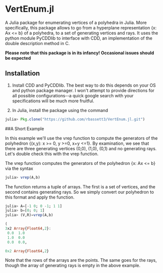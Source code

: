 # VertEnum.jl

A Julia package for enumerating vertices of a polyhedra in Julia. More
specifically, this package allows to go from a hyperplane
representation {x: Ax <= b} of a polyhedra, to a set of generating
vertices and rays. It uses the python module PyCDDlib to interface
with CDD, an implementation of the double description method in C.

**Please note that this package is in its infancy! Occasional issues
should be expected**

## Installation

1. Install CDD and PyCDDlib. The best way to do this depends on your
OS and python package manager. I won't attempt to provide directions
for all possible configurations--a quick google search with your
specifications will be much more fruitful.

2. In Julia, install the package using the command
```julia
julia> Pkg.clone("https://github.com/rbassett3/VertEnum.jl.git")
```

##A Short Example

In this example we'll use the vrep function to compute the generators
of the polyhedron {(x,y): x >= 0, y >=0, x+y <=1}. By examination, we
see that there are three generating vertices (0,0), (1,0), (0,1) and
no generating rays. Let's double check this with the vrep function.

The vrep function computes the generators of the polyhedron {x: Ax <=
b} via the syntax
```julia
julia> vrep(A,b)
```
The function returns a tuple of arrays. The first is a set of
vertices, and the second contains generating rays. So we simply
convert our polyhedron to this format and apply the function.

```julia
julia> A=[-1 0; 0 -1; 1 1]
julia> b=[0; 0; 1]
julia> (V,R)=vrep(A,b)

(
3x2 Array{Float64,2}:
 0.0  1.0
 1.0  0.0
 0.0  0.0,

0x2 Array{Float64,2}
```
Note that the rows of the arrays are the points. The same goes for the
rays, though the array of generating rays is empty in the above
example.

